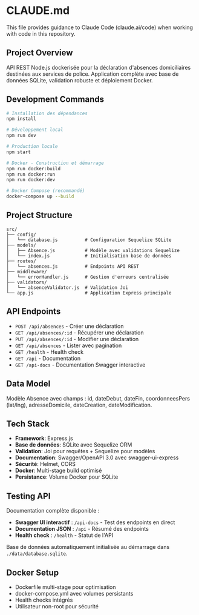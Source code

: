 # CLAUDE.md

This file provides guidance to Claude Code (claude.ai/code) when working with code in this repository.

## Project Overview

API REST Node.js dockerisée pour la déclaration d'absences domiciliaires destinées aux services de police. Application complète avec base de données SQLite, validation robuste et déploiement Docker.

## Development Commands

```bash
# Installation des dépendances
npm install

# Développement local
npm run dev

# Production locale
npm start

# Docker - Construction et démarrage
npm run docker:build
npm run docker:run
npm run docker:dev

# Docker Compose (recommandé)
docker-compose up --build
```

## Project Structure

```
src/
├── config/
│   └── database.js          # Configuration Sequelize SQLite
├── models/
│   ├── Absence.js           # Modèle avec validations Sequelize
│   └── index.js             # Initialisation base de données
├── routes/
│   └── absences.js          # Endpoints API REST
├── middleware/
│   └── errorHandler.js      # Gestion d'erreurs centralisée
├── validators/
│   └── absenceValidator.js  # Validation Joi
└── app.js                   # Application Express principale
```

## API Endpoints

- `POST /api/absences` - Créer une déclaration
- `GET /api/absences/:id` - Récupérer une déclaration
- `PUT /api/absences/:id` - Modifier une déclaration
- `GET /api/absences` - Lister avec pagination
- `GET /health` - Health check
- `GET /api` - Documentation
- `GET /api-docs` - Documentation Swagger interactive

## Data Model

Modèle Absence avec champs : id, dateDebut, dateFin, coordonneesPers (lat/lng), adresseDomicile, dateCreation, dateModification.

## Tech Stack

- **Framework**: Express.js
- **Base de données**: SQLite avec Sequelize ORM
- **Validation**: Joi pour requêtes + Sequelize pour modèles
- **Documentation**: Swagger/OpenAPI 3.0 avec swagger-ui-express
- **Sécurité**: Helmet, CORS
- **Docker**: Multi-stage build optimisé
- **Persistance**: Volume Docker pour SQLite

## Testing API

Documentation complète disponible :
- **Swagger UI interactif** : `/api-docs` - Test des endpoints en direct
- **Documentation JSON** : `/api` - Résumé des endpoints
- **Health check** : `/health` - Statut de l'API

Base de données automatiquement initialisée au démarrage dans `./data/database.sqlite`.

## Docker Setup

- Dockerfile multi-stage pour optimisation
- docker-compose.yml avec volumes persistants
- Health checks intégrés
- Utilisateur non-root pour sécurité